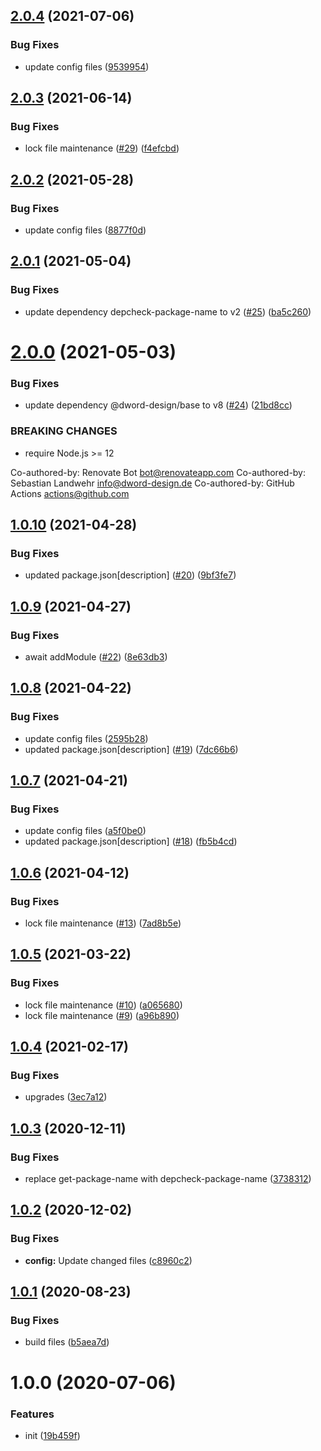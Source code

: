 ## [2.0.4](https://github.com/dword-design/nuxt-auth/compare/v2.0.3...v2.0.4) (2021-07-06)


### Bug Fixes

* update config files ([9539954](https://github.com/dword-design/nuxt-auth/commit/9539954600d5753b9433053d9a1a7b7fb87e11c9))

## [2.0.3](https://github.com/dword-design/nuxt-auth/compare/v2.0.2...v2.0.3) (2021-06-14)


### Bug Fixes

* lock file maintenance ([#29](https://github.com/dword-design/nuxt-auth/issues/29)) ([f4efcbd](https://github.com/dword-design/nuxt-auth/commit/f4efcbdbba279d5a70b30c1db56fd1e76ece15a7))

## [2.0.2](https://github.com/dword-design/nuxt-auth/compare/v2.0.1...v2.0.2) (2021-05-28)


### Bug Fixes

* update config files ([8877f0d](https://github.com/dword-design/nuxt-auth/commit/8877f0da7e9dcfdcbf2908a31715f920d0f2f4e3))

## [2.0.1](https://github.com/dword-design/nuxt-auth/compare/v2.0.0...v2.0.1) (2021-05-04)


### Bug Fixes

* update dependency depcheck-package-name to v2 ([#25](https://github.com/dword-design/nuxt-auth/issues/25)) ([ba5c260](https://github.com/dword-design/nuxt-auth/commit/ba5c260d44af3c10c6b259308e5a5c88bde42748))

# [2.0.0](https://github.com/dword-design/nuxt-auth/compare/v1.0.10...v2.0.0) (2021-05-03)


### Bug Fixes

* update dependency @dword-design/base to v8 ([#24](https://github.com/dword-design/nuxt-auth/issues/24)) ([21bd8cc](https://github.com/dword-design/nuxt-auth/commit/21bd8cccd0e3984513f5b02ae6c08a3a7010b080))


### BREAKING CHANGES

* require Node.js >= 12

Co-authored-by: Renovate Bot <bot@renovateapp.com>
Co-authored-by: Sebastian Landwehr <info@dword-design.de>
Co-authored-by: GitHub Actions <actions@github.com>

## [1.0.10](https://github.com/dword-design/nuxt-auth/compare/v1.0.9...v1.0.10) (2021-04-28)


### Bug Fixes

* updated package.json[description] ([#20](https://github.com/dword-design/nuxt-auth/issues/20)) ([9bf3fe7](https://github.com/dword-design/nuxt-auth/commit/9bf3fe74bea4f09a73962f1b691d90b3259d1cb0))

## [1.0.9](https://github.com/dword-design/nuxt-auth/compare/v1.0.8...v1.0.9) (2021-04-27)


### Bug Fixes

* await addModule ([#22](https://github.com/dword-design/nuxt-auth/issues/22)) ([8e63db3](https://github.com/dword-design/nuxt-auth/commit/8e63db3472ef5c866edbe27a4679131fd74425f3))

## [1.0.8](https://github.com/dword-design/nuxt-auth/compare/v1.0.7...v1.0.8) (2021-04-22)


### Bug Fixes

* update config files ([2595b28](https://github.com/dword-design/nuxt-auth/commit/2595b28fc35578435b6f090d9952d80c6d6f29c7))
* updated package.json[description] ([#19](https://github.com/dword-design/nuxt-auth/issues/19)) ([7dc66b6](https://github.com/dword-design/nuxt-auth/commit/7dc66b6d4f4ff79d6a489717b049861e0a2f1c8b))

## [1.0.7](https://github.com/dword-design/nuxt-auth/compare/v1.0.6...v1.0.7) (2021-04-21)


### Bug Fixes

* update config files ([a5f0be0](https://github.com/dword-design/nuxt-auth/commit/a5f0be0d01301a3ce461532b30a1f16ab407a274))
* updated package.json[description] ([#18](https://github.com/dword-design/nuxt-auth/issues/18)) ([fb5b4cd](https://github.com/dword-design/nuxt-auth/commit/fb5b4cd661288c99c64094357e8772b7d86da11b))

## [1.0.6](https://github.com/dword-design/nuxt-auth/compare/v1.0.5...v1.0.6) (2021-04-12)


### Bug Fixes

* lock file maintenance ([#13](https://github.com/dword-design/nuxt-auth/issues/13)) ([7ad8b5e](https://github.com/dword-design/nuxt-auth/commit/7ad8b5e2073a3dc01840a5e20db087753936ea72))

## [1.0.5](https://github.com/dword-design/nuxt-auth/compare/v1.0.4...v1.0.5) (2021-03-22)


### Bug Fixes

* lock file maintenance ([#10](https://github.com/dword-design/nuxt-auth/issues/10)) ([a065680](https://github.com/dword-design/nuxt-auth/commit/a06568027d88308d4157110acf1bb81bdb52586f))
* lock file maintenance ([#9](https://github.com/dword-design/nuxt-auth/issues/9)) ([a96b890](https://github.com/dword-design/nuxt-auth/commit/a96b8901727e9696b88bb2e8a7557a3d28bc0342))

## [1.0.4](https://github.com/dword-design/nuxt-auth/compare/v1.0.3...v1.0.4) (2021-02-17)


### Bug Fixes

* upgrades ([3ec7a12](https://github.com/dword-design/nuxt-auth/commit/3ec7a12ad7ef1ef92fae83129af09a12152a9294))

## [1.0.3](https://github.com/dword-design/nuxt-auth/compare/v1.0.2...v1.0.3) (2020-12-11)


### Bug Fixes

* replace get-package-name with depcheck-package-name ([3738312](https://github.com/dword-design/nuxt-auth/commit/3738312b6c3ee47c7e7ce5d13f369170672ead9d))

## [1.0.2](https://github.com/dword-design/nuxt-auth/compare/v1.0.1...v1.0.2) (2020-12-02)


### Bug Fixes

* **config:** Update changed files ([c8960c2](https://github.com/dword-design/nuxt-auth/commit/c8960c28467ad8515385c90cf3a17d4f6e231804))

## [1.0.1](https://github.com/dword-design/nuxt-auth/compare/v1.0.0...v1.0.1) (2020-08-23)


### Bug Fixes

* build files ([b5aea7d](https://github.com/dword-design/nuxt-auth/commit/b5aea7d61990c7d276032ed8d6b9aa59e22bf1c5))

# 1.0.0 (2020-07-06)


### Features

* init ([19b459f](https://github.com/dword-design/nuxt-auth/commit/19b459fcdce524d92ff74e32a26fac4c751e3ad5))
